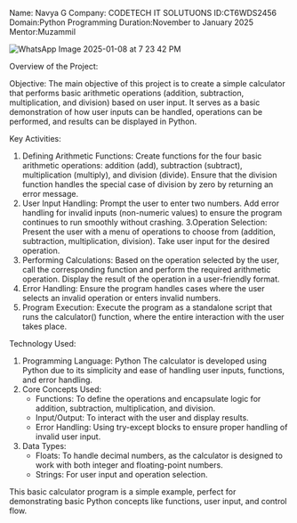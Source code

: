 Name: Navya G
Company: CODETECH IT SOLUTUONS
ID:CT6WDS2456
Domain:Python Programming
Duration:November to January 2025
Mentor:Muzammil

![WhatsApp Image 2025-01-08 at 7 23 42 PM](https://github.com/user-attachments/assets/7d5383af-98cc-41a6-b201-96bd0d624579)


Overview of the Project:

Objective:
The main objective of this project is to create a simple calculator that performs basic arithmetic operations (addition, subtraction, multiplication, and division) 
based on user input. It serves as a basic demonstration of how user inputs can be handled, operations can be performed, and results can be displayed in Python.

Key Activities:
1. Defining Arithmetic Functions: Create functions for the four basic arithmetic operations: addition (add), subtraction (subtract), multiplication (multiply), and division (divide).
Ensure that the division function handles the special case of division by zero by returning an error message.
2. User Input Handling: Prompt the user to enter two numbers.
Add error handling for invalid inputs (non-numeric values) to ensure the program continues to run smoothly without crashing.
3.Operation Selection: Present the user with a menu of operations to choose from (addition, subtraction, multiplication, division).
Take user input for the desired operation.
4. Performing Calculations: Based on the operation selected by the user, call the corresponding function and perform the required arithmetic operation.
Display the result of the operation in a user-friendly format.
5. Error Handling: Ensure the program handles cases where the user selects an invalid operation or enters invalid numbers.
6. Program Execution: Execute the program as a standalone script that runs the calculator() function, where the entire interaction with the user takes place.

   
Technology Used:
1. Programming Language: Python
  The calculator is developed using Python due to its simplicity and ease of handling user inputs, functions, and error handling.
2. Core Concepts Used: 
    * Functions: To define the operations and encapsulate logic for addition, subtraction, multiplication, and division.
    * Input/Output: To interact with the user and display results.
    * Error Handling: Using try-except blocks to ensure proper handling of invalid user input.
3. Data Types:
    * Floats: To handle decimal numbers, as the calculator is designed to work with both integer and floating-point numbers.
     * Strings: For user input and operation selection.
       
This basic calculator program is a simple example, perfect for demonstrating basic Python concepts like functions, user input, and control flow.





